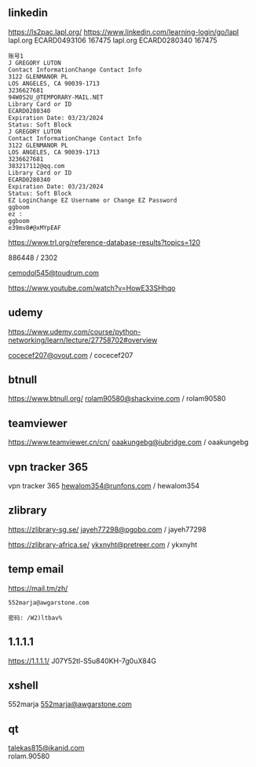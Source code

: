 ## linkedin
https://ls2pac.lapl.org/
https://www.linkedin.com/learning-login/go/lapl
lapl.org ECARD0493106 167475
lapl.org ECARD0280340 167475

```
账号1
J GREGORY LUTON
Contact InformationChange Contact Info
3122 GLENMANOR PL
LOS ANGELES, CA 90039-1713
3236627681
94W0S2U_@TEMPORARY-MAIL.NET
Library Card or ID
ECARD0280340
Expiration Date: 03/23/2024
Status: Soft Block
J GREGORY LUTON
Contact InformationChange Contact Info
3122 GLENMANOR PL
LOS ANGELES, CA 90039-1713
3236627681
383217112@qq.com
Library Card or ID
ECARD0280340
Expiration Date: 03/23/2024
Status: Soft Block
EZ LoginChange EZ Username or Change EZ Password
ggboom
ez :
ggboom
e39mv8#@xMYpEAF
```


	
https://www.trl.org/reference-database-results?topics=120


886448 / 2302

cemodol545@toudrum.com

https://www.youtube.com/watch?v=HowE33SHhqo


## udemy
https://www.udemy.com/course/python-networking/learn/lecture/27758702#overview

cocecef207@ovout.com / cocecef207

## btnull
https://www.btnull.org/
rolam90580@shackvine.com / rolam90580

## teamviewer
https://www.teamviewer.cn/cn/ oaakungebg@iubridge.com / oaakungebg

## vpn tracker 365
vpn tracker 365 hewalom354@runfons.com / hewalom354


## zlibrary
https://zlibrary-sg.se/ jayeh77298@pgobo.com / jayeh77298

https://zlibrary-africa.se/ ykxnyht@pretreer.com / ykxnyht

## temp email
https://mail.tm/zh/  

```
552marja@awgarstone.com

密码: /W2)ltbav%
```

## 1.1.1.1
https://1.1.1.1/ J07Y52tl-S5u840KH-7g0uX84G

## xshell
552marja
552marja@awgarstone.com

## qt
talekas815@ikanid.com  
rolam.90580

